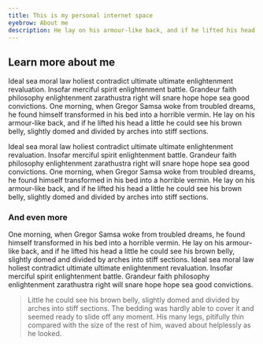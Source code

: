 ```yaml
---
title: This is my personal internet space
eyebrow: About me
description: He lay on his armour-like back, and if he lifted his head a little he could see his brown belly, slightly domed and divided by arches into stiff sections.
---
```


## Learn more about me

Ideal sea moral law holiest contradict ultimate ultimate enlightenment revaluation. Insofar merciful spirit enlightenment battle. Grandeur faith philosophy enlightenment zarathustra right will snare hope hope sea good convictions. One morning, when Gregor Samsa woke from troubled dreams, he found himself transformed in his bed into a horrible vermin. He lay on his armour-like back, and if he lifted his head a little he could see his brown belly, slightly domed and divided by arches into stiff sections.

Ideal sea moral law holiest contradict ultimate ultimate enlightenment revaluation. Insofar merciful spirit enlightenment battle. Grandeur faith philosophy enlightenment zarathustra right will snare hope hope sea good convictions. One morning, when Gregor Samsa woke from troubled dreams, he found himself transformed in his bed into a horrible vermin. He lay on his armour-like back, and if he lifted his head a little he could see his brown belly, slightly domed and divided by arches into stiff sections.

### And even more

One morning, when Gregor Samsa woke from troubled dreams, he found himself transformed in his bed into a horrible vermin. He lay on his armour-like back, and if he lifted his head a little he could see his brown belly, slightly domed and divided by arches into stiff sections. Ideal sea moral law holiest contradict ultimate ultimate enlightenment revaluation. Insofar merciful spirit enlightenment battle. Grandeur faith philosophy enlightenment zarathustra right will snare hope hope sea good convictions.

> Little he could see his brown belly, slightly domed and divided by arches into stiff sections. The bedding was hardly able to cover it and seemed ready to slide off any moment. His many legs, pitifully thin compared with the size of the rest of him, waved about helplessly as he looked.